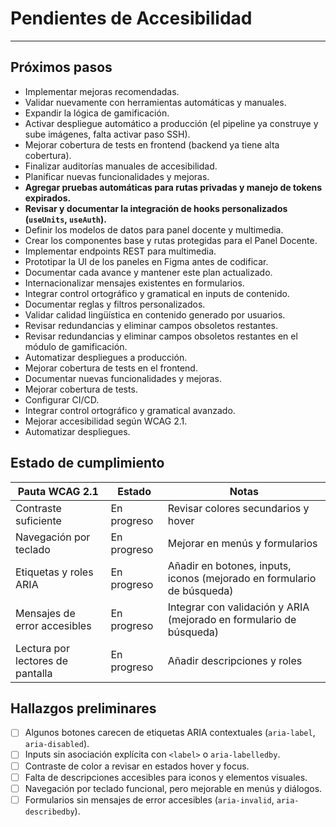 # Pendientes de Accesibilidad

---

## Próximos pasos

- Implementar mejoras recomendadas.
- Validar nuevamente con herramientas automáticas y manuales.
- Expandir la lógica de gamificación.
- Activar despliegue automático a producción (el pipeline ya construye y sube imágenes, falta activar paso SSH).
- Mejorar cobertura de tests en frontend (backend ya tiene alta cobertura).
- Finalizar auditorías manuales de accesibilidad.
- Planificar nuevas funcionalidades y mejoras.
- **Agregar pruebas automáticas para rutas privadas y manejo de tokens expirados.**
- **Revisar y documentar la integración de hooks personalizados (`useUnits`, `useAuth`).**
- Definir los modelos de datos para panel docente y multimedia.
- Crear los componentes base y rutas protegidas para el Panel Docente.
- Implementar endpoints REST para multimedia.
- Prototipar la UI de los paneles en Figma antes de codificar.
- Documentar cada avance y mantener este plan actualizado.
- Internacionalizar mensajes existentes en formularios.
- Integrar control ortográfico y gramatical en inputs de contenido.
- Documentar reglas y filtros personalizados.
- Validar calidad lingüística en contenido generado por usuarios.
- Revisar redundancias y eliminar campos obsoletos restantes.
- Revisar redundancias y eliminar campos obsoletos restantes en el módulo de gamificación.
- Automatizar despliegues a producción.
- Mejorar cobertura de tests en el frontend.
- Documentar nuevas funcionalidades y mejoras.
- Mejorar cobertura de tests.
- Configurar CI/CD.
- Integrar control ortográfico y gramatical avanzado.
- Mejorar accesibilidad según WCAG 2.1.
- Automatizar despliegues.

## Estado de cumplimiento

| Pauta WCAG 2.1                     | Estado       | Notas                                     |
|-----------------------------------|--------------|-------------------------------------------|
| Contraste suficiente              | En progreso      | Revisar colores secundarios y hover       |
| Navegación por teclado            | En progreso      | Mejorar en menús y formularios            |
| Etiquetas y roles ARIA            | En progreso      | Añadir en botones, inputs, iconos (mejorado en formulario de búsqueda) |
| Mensajes de error accesibles      | En progreso      | Integrar con validación y ARIA (mejorado en formulario de búsqueda)    |
| Lectura por lectores de pantalla  | En progreso      | Añadir descripciones y roles              |

## Hallazgos preliminares

- [ ] Algunos botones carecen de etiquetas ARIA contextuales (`aria-label`, `aria-disabled`).
- [ ] Inputs sin asociación explícita con `<label>` o `aria-labelledby`.
- [ ] Contraste de color a revisar en estados hover y focus.
- [ ] Falta de descripciones accesibles para iconos y elementos visuales.
- [ ] Navegación por teclado funcional, pero mejorable en menús y diálogos.
- [ ] Formularios sin mensajes de error accesibles (`aria-invalid`, `aria-describedby`).
